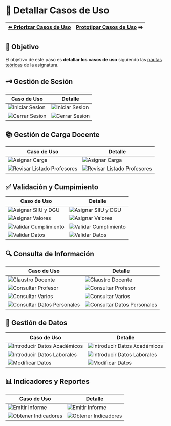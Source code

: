 # 📝 Detallar Casos de Uso

| [⬅️ Priorizar Casos de Uso](PriorizarCasosDeUso.md) | [Prototipar Casos de Uso](PrototiparCasosDeUso.md) ➡️ |
|:--|--:|

## 🎯 **Objetivo**
El objetivo de este paso es **detallar los casos de uso** siguiendo las [pautas teóricas](https://github.com/mmasias/IdSw1/blob/main/temario/contenidos/Cdu.dCdU.md#c%C3%B3mo) de la asignatura.

## 🗝️ Gestión de Sesión

| **Caso de Uso** | **Detalle** |
|-----------------|-------------|
| ![Iniciar Sesion](/images/modelosUML/CdU/Individuales/IniciarSesion.svg) | ![Iniciar Sesion](/images/modelosUML/CdU/DetallarCasosDeUso/Conjunto/IniciarSesion.svg) |
| ![Cerrar Sesion](/images/modelosUML/CdU/Individuales/CerrarSesion.svg) | ![Cerrar Sesion](/images/modelosUML/CdU/DetallarCasosDeUso/Conjunto/CerrarSesion.svg) |

## 📚 Gestión de Carga Docente

| **Caso de Uso**        | **Detalle**    |
|------------------------|----------------|
| ![Asignar Carga](/images/modelosUML/CdU/Individuales/AsignarCargaDocente.svg) | ![Asignar Carga](/images/modelosUML/CdU/DetallarCasosDeUso/Ordenacion/AsignarCargaDocente.svg) |
| ![Revisar Listado Profesores](/images/modelosUML/CdU/Individuales/RevisarListadoProfesores.svg) | ![Revisar Listado Profesores](/images/modelosUML/CdU/DetallarCasosDeUso/Conjunto/RevisarProfesores.svg) |

## ✅ Validación y Cumpimiento

| **Caso de Uso**        | **Detalle**    |
|------------------------|----------------|
| ![Asignar SIIU y DGU](/images/modelosUML/CdU/Individuales/AsignarSIIUyDGU.svg) | ![Asignar SIIU y DGU](/images/modelosUML/CdU/DetallarCasosDeUso/TecnicoCalidad/AsignarSIIUyDGU.svg) |
| ![Asignar Valores](/images/modelosUML/CdU/Individuales/AsignarValores.svg) | ![Asignar Valores](/images/modelosUML/CdU/DetallarCasosDeUso/TecnicoCalidad/AsignarValores.svg) |
| ![Validar Cumplimiento](/images/modelosUML/CdU/Individuales/ValidarMemoriaTitulacion.svg) | ![Validar Cumplimiento](/images/modelosUML/CdU/DetallarCasosDeUso/Conjunto/ValidarMemoria.svg) |
| ![Validar Datos](/images/modelosUML/CdU/Individuales/ValidarDatos.svg) | ![Validar Datos](/images/modelosUML/CdU/DetallarCasosDeUso/RRHH/ValidarDatos.svg) |

## 🔍 Consulta de Información

| **Caso de Uso**        | **Detalle**    |
|------------------------|----------------|
| ![Claustro Docente](/images/modelosUML/CdU/Individuales/ClaustroDocente.svg) | ![Claustro Docente](/images/modelosUML/CdU/DetallarCasosDeUso/Conjunto/ConsultarClaustroDocente.svg) |
| ![Consultar Profesor](/images/modelosUML/CdU/Individuales/ConsultarProfesor.svg) | ![Consultar Profesor](/images/modelosUML/CdU/DetallarCasosDeUso/Conjunto/ConsultarAsignacion.svg) |
| ![Consultar Varios](/images/modelosUML/CdU/Individuales/ConsultarVarios.svg) | ![Consultar Varios](/images/modelosUML/CdU/DetallarCasosDeUso/Profesores/ConsultarAsignacionFiltros.svg) |
| ![Consultar Datos Personales](/images/modelosUML/CdU/Individuales/ConsultarDatosPersonales.svg) | ![Consultar Datos Personales](/images/modelosUML/CdU/DetallarCasosDeUso/Profesores/ConsultarValores.svg) |

## 📝 Gestión de Datos

| **Caso de Uso**        | **Detalle**    |
|------------------------|----------------|
| ![Introducir Datos Académicos](/images/modelosUML/CdU/Individuales/IntroducirDatosAcademicos.svg) | ![Introducir Datos Académicos](/images/modelosUML/CdU/DetallarCasosDeUso/Profesores/IntroducirDatosAcademicos.svg) |
| ![Introducir Datos Laborales](/images/modelosUML/CdU/Individuales/IntroducirDatosLaborales.svg) | ![Introducir Datos Laborales](/images/modelosUML/CdU/DetallarCasosDeUso/RRHH/IntroducirDatosLaborales.svg) |
| ![Modificar Datos](/images/modelosUML/CdU/Individuales/ModificarDatos.svg) | ![Modificar Datos](/images/modelosUML/CdU/DetallarCasosDeUso/RRHH/ModificarDatos.svg) |

## 📊 Indicadores y Reportes

| **Caso de Uso**        | **Detalle**    |
|------------------------|----------------|
| ![Emitir Informe](/images/modelosUML/CdU/Individuales/EmitirInforme.svg) | ![Emitir Informe](/images/modelosUML/CdU/DetallarCasosDeUso/TecnicoCalidad/EmitirInforme.svg) |
| ![Obtener Indicadores](/images/modelosUML/CdU/Individuales/ObtenerIndicadores.svg) | ![Obtener Indicadores](/images/modelosUML/CdU/DetallarCasosDeUso/TecnicoCalidad/ObtenerIndicadores.svg) |